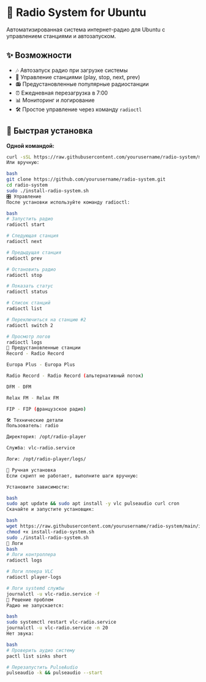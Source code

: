 # 🎵 Radio System for Ubuntu

Автоматизированная система интернет-радио для Ubuntu с управлением станциями и автозапуском.

## ✨ Возможности

- 🎶 Автозапуск радио при загрузке системы
- 🔄 Управление станциями (play, stop, next, prev)
- 📻 Предустановленные популярные радиостанции
- ⏰ Ежедневная перезагрузка в 7:00
- 📊 Мониторинг и логирование
- 🛠️ Простое управление через команду `radioctl`

## 🚀 Быстрая установка

**Одной командой:**

```bash
curl -sSL https://raw.githubusercontent.com/yourusername/radio-system/main/install-radio-system.sh | sudo bash
Или вручную:

bash
git clone https://github.com/yourusername/radio-system.git
cd radio-system
sudo ./install-radio-system.sh
🎛️ Управление
После установки используйте команду radioctl:

bash
# Запустить радио
radioctl start

# Следующая станция
radioctl next

# Предыдущая станция
radioctl prev

# Остановить радио
radioctl stop

# Показать статус
radioctl status

# Список станций
radioctl list

# Переключиться на станцию #2
radioctl switch 2

# Просмотр логов
radioctl logs
📡 Предустановленные станции
Record - Radio Record

Europa Plus - Europa Plus

Radio Record - Radio Record (альтернативный поток)

DFM - DFM

Relax FM - Relax FM

FIP - FIP (французское радио)

🛠️ Технические детали
Пользователь: radio

Директория: /opt/radio-player

Служба: vlc-radio.service

Логи: /opt/radio-player/logs/

🔧 Ручная установка
Если скрипт не работает, выполните шаги вручную:

Установите зависимости:

bash
sudo apt update && sudo apt install -y vlc pulseaudio curl cron
Скачайте и запустите установщик:

bash
wget https://raw.githubusercontent.com/yourusername/radio-system/main/install-radio-system.sh
chmod +x install-radio-system.sh
sudo ./install-radio-system.sh
📝 Логи
bash
# Логи контроллера
radioctl logs

# Логи плеера VLC
radioctl player-logs

# Логи systemd службы
journalctl -u vlc-radio.service -f
🐛 Решение проблем
Радио не запускается:

bash
sudo systemctl restart vlc-radio.service
journalctl -u vlc-radio.service -n 20
Нет звука:

bash
# Проверить аудио систему
pactl list sinks short

# Перезапустить PulseAudio
pulseaudio -k && pulseaudio --start
